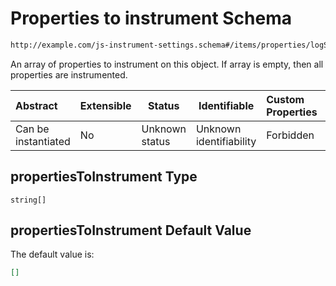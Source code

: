 # Properties to instrument Schema

```txt
http://example.com/js-instrument-settings.schema#/items/properties/logSettings/properties/propertiesToInstrument
```

An array of properties to instrument on this object. If array is empty, then all properties are instrumented.


| Abstract            | Extensible | Status         | Identifiable            | Custom Properties | Additional Properties | Access Restrictions | Defined In                                                                                                      |
| :------------------ | ---------- | -------------- | ----------------------- | :---------------- | --------------------- | ------------------- | --------------------------------------------------------------------------------------------------------------- |
| Can be instantiated | No         | Unknown status | Unknown identifiability | Forbidden         | Allowed               | none                | [js_instrument_settings.schema.json\*](../../schemas/js_instrument_settings.schema.json "open original schema") |

## propertiesToInstrument Type

`string[]`

## propertiesToInstrument Default Value

The default value is:

```json
[]
```
